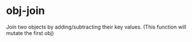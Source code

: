 # obj-join
Join two objects by adding/subtracting their key values. (This function will mutate the first obj)
